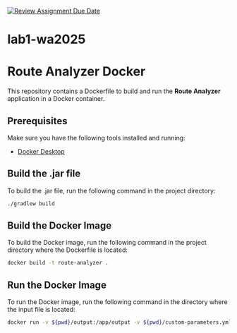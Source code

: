 [![Review Assignment Due Date](https://classroom.github.com/assets/deadline-readme-button-22041afd0340ce965d47ae6ef1cefeee28c7c493a6346c4f15d667ab976d596c.svg)](https://classroom.github.com/a/vlo9idtn)
# lab1-wa2025

# Route Analyzer Docker

This repository contains a Dockerfile to build and run the **Route Analyzer** application in a Docker container.

## Prerequisites

Make sure you have the following tools installed and running:

- [Docker Desktop](https://www.docker.com/get-started)

## Build the .jar file

To build the .jar file, run the following command in the project directory:

```bash
./gradlew build
```

## Build the Docker Image

To build the Docker image, run the following command in the project directory where the Dockerfile is located:

```bash
docker build -t route-analyzer .
```

## Run the Docker Image

To run the Docker image, run the following command 
in the directory where the input file is located:

```bash
docker run -v ${pwd}/output:/app/output -v ${pwd}/custom-parameters.yml:/app/custom-parameters.yml route-analyzer
```
